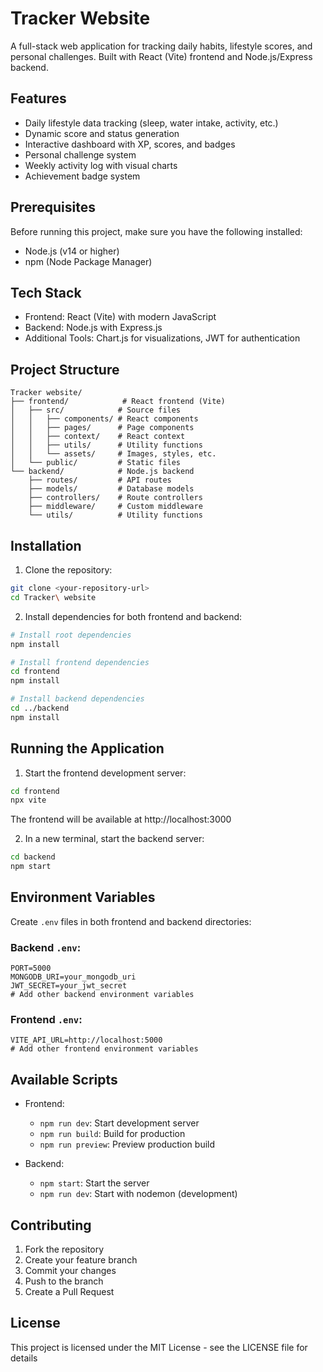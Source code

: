 # Tracker Website

A full-stack web application for tracking daily habits, lifestyle scores, and personal challenges. Built with React (Vite) frontend and Node.js/Express backend.

## Features

- Daily lifestyle data tracking (sleep, water intake, activity, etc.)
- Dynamic score and status generation
- Interactive dashboard with XP, scores, and badges
- Personal challenge system
- Weekly activity log with visual charts
- Achievement badge system

## Prerequisites

Before running this project, make sure you have the following installed:
- Node.js (v14 or higher)
- npm (Node Package Manager)

## Tech Stack

- Frontend: React (Vite) with modern JavaScript
- Backend: Node.js with Express.js
- Additional Tools: Chart.js for visualizations, JWT for authentication

## Project Structure

```
Tracker website/
├── frontend/            # React frontend (Vite)
│   ├── src/            # Source files
│   │   ├── components/ # React components
│   │   ├── pages/      # Page components
│   │   ├── context/    # React context
│   │   ├── utils/      # Utility functions
│   │   └── assets/     # Images, styles, etc.
│   └── public/         # Static files
└── backend/            # Node.js backend
    ├── routes/         # API routes
    ├── models/         # Database models
    ├── controllers/    # Route controllers
    ├── middleware/     # Custom middleware
    └── utils/          # Utility functions
```

## Installation

1. Clone the repository:
```bash
git clone <your-repository-url>
cd Tracker\ website
```

2. Install dependencies for both frontend and backend:
```bash
# Install root dependencies
npm install

# Install frontend dependencies
cd frontend
npm install

# Install backend dependencies
cd ../backend
npm install
```

## Running the Application

1. Start the frontend development server:
```bash
cd frontend
npx vite
```
The frontend will be available at http://localhost:3000

2. In a new terminal, start the backend server:
```bash
cd backend
npm start
```

## Environment Variables

Create `.env` files in both frontend and backend directories:

### Backend `.env`:
```
PORT=5000
MONGODB_URI=your_mongodb_uri
JWT_SECRET=your_jwt_secret
# Add other backend environment variables
```

### Frontend `.env`:
```
VITE_API_URL=http://localhost:5000
# Add other frontend environment variables
```

## Available Scripts

- Frontend:
  - `npm run dev`: Start development server
  - `npm run build`: Build for production
  - `npm run preview`: Preview production build

- Backend:
  - `npm start`: Start the server
  - `npm run dev`: Start with nodemon (development)

## Contributing

1. Fork the repository
2. Create your feature branch
3. Commit your changes
4. Push to the branch
5. Create a Pull Request

## License

This project is licensed under the MIT License - see the LICENSE file for details